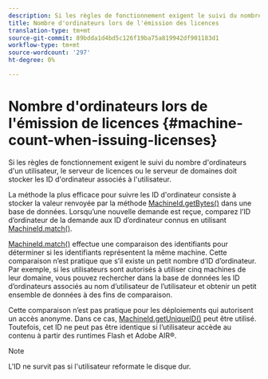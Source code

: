 ```yaml
---
description: Si les règles de fonctionnement exigent le suivi du nombre d'ordinateurs d'un utilisateur, le serveur de licences ou le serveur de domaines doit stocker les ID d'ordinateur associés à l'utilisateur.
title: Nombre d'ordinateurs lors de l'émission des licences
translation-type: tm+mt
source-git-commit: 89bdda1d4bd5c126f19ba75a819942df901183d1
workflow-type: tm+mt
source-wordcount: '297'
ht-degree: 0%

---
```



# Nombre d&#39;ordinateurs lors de l&#39;émission de licences {#machine-count-when-issuing-licenses}

Si les règles de fonctionnement exigent le suivi du nombre d&#39;ordinateurs d&#39;un utilisateur, le serveur de licences ou le serveur de domaines doit stocker les ID d&#39;ordinateur associés à l&#39;utilisateur.

La méthode la plus efficace pour suivre les ID d&#39;ordinateur consiste à stocker la valeur renvoyée par la méthode [MachineId.getBytes()](https://help.adobe.com/en_US/primetime/api/drm-apis/server/javadocs-flashaccess-pro/com/adobe/flashaccess/sdk/cert/MachineId.html#getBytes()) dans une base de données. Lorsqu’une nouvelle demande est reçue, comparez l’ID d’ordinateur de la demande aux ID d’ordinateur connus en utilisant [MachineId.match()](https://help.adobe.com/en_US/primetime/api/drm-apis/server/javadocs-flashaccess-pro/com/adobe/flashaccess/sdk/cert/MachineId.html#matches(com.adobe.flashaccess.sdk.cert.MachineId)).

[MachineId.match()](https://help.adobe.com/en_US/primetime/api/drm-apis/server/javadocs-flashaccess-pro/com/adobe/flashaccess/sdk/cert/MachineId.html#matches(com.adobe.flashaccess.sdk.cert.MachineId)) effectue une comparaison des identifiants pour déterminer si les identifiants représentent la même machine. Cette comparaison n’est pratique que s’il existe un petit nombre d’ID d’ordinateur. Par exemple, si les utilisateurs sont autorisés à utiliser cinq machines de leur domaine, vous pouvez rechercher dans la base de données les ID d’ordinateurs associés au nom d’utilisateur de l’utilisateur et obtenir un petit ensemble de données à des fins de comparaison.

Cette comparaison n’est pas pratique pour les déploiements qui autorisent un accès anonyme. Dans ce cas, [MachineId.getUniqueID()](https://help.adobe.com/en_US/primetime/api/drm-apis/server/javadocs-flashaccess-pro/com/adobe/flashaccess/sdk/cert/MachineId.html#getUniqueId()) peut être utilisé. Toutefois, cet ID ne peut pas être identique si l’utilisateur accède au contenu à partir des runtimes Flash et Adobe AIR®.

>[!NOTE]
>
>L&#39;ID ne survit pas si l&#39;utilisateur reformate le disque dur.